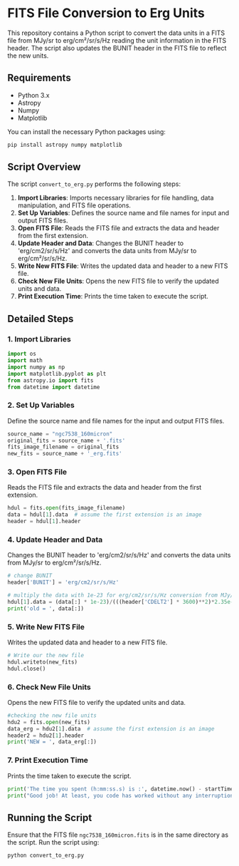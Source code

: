 
# FITS File Conversion to Erg Units

This repository contains a Python script to convert the data units in a FITS file from MJy/sr to erg/cm²/sr/s/Hz reading the unit information in the FITS header. The script also updates the BUNIT header in the FITS file to reflect the new units.

## Requirements

- Python 3.x
- Astropy
- Numpy
- Matplotlib

You can install the necessary Python packages using:

```sh
pip install astropy numpy matplotlib
```

## Script Overview

The script `convert_to_erg.py` performs the following steps:

1. **Import Libraries**: Imports necessary libraries for file handling, data manipulation, and FITS file operations.
2. **Set Up Variables**: Defines the source name and file names for input and output FITS files.
3. **Open FITS File**: Reads the FITS file and extracts the data and header from the first extension.
4. **Update Header and Data**: Changes the BUNIT header to 'erg/cm2/sr/s/Hz' and converts the data units from MJy/sr to erg/cm²/sr/s/Hz.
5. **Write New FITS File**: Writes the updated data and header to a new FITS file.
6. **Check New File Units**: Opens the new FITS file to verify the updated units and data.
7. **Print Execution Time**: Prints the time taken to execute the script.

## Detailed Steps

### 1. Import Libraries

```python
import os
import math
import numpy as np
import matplotlib.pyplot as plt
from astropy.io import fits
from datetime import datetime
```

### 2. Set Up Variables

Define the source name and file names for the input and output FITS files.

```python
source_name = "ngc7538_160micron"
original_fits = source_name + '.fits'
fits_image_filename = original_fits
new_fits = source_name + '_erg.fits'
```

### 3. Open FITS File

Reads the FITS file and extracts the data and header from the first extension.

```python
hdul = fits.open(fits_image_filename)
data = hdul[1].data  # assume the first extension is an image
header = hdul[1].header
```

### 4. Update Header and Data

Changes the BUNIT header to 'erg/cm2/sr/s/Hz' and converts the data units from MJy/sr to erg/cm²/sr/s/Hz.

```python
# change BUNIT
header['BUNIT'] = 'erg/cm2/sr/s/Hz'

# multiply the data with 1e-23 for erg/cm2/sr/s/Hz conversion from MJy/sr
hdul[1].data = (data[:] * 1e-23)/(((header['CDELT2'] * 3600)**2)*2.35e-11)
print('old = ', data[:])
```

### 5. Write New FITS File

Writes the updated data and header to a new FITS file.

```python
# Write our the new file
hdul.writeto(new_fits)
hdul.close()
```

### 6. Check New File Units

Opens the new FITS file to verify the updated units and data.

```python
#checking the new file units
hdu2 = fits.open(new_fits)
data_erg = hdu2[1].data  # assume the first extension is an image
header2 = hdu2[1].header
print('NEW = ', data_erg[:])
```

### 7. Print Execution Time

Prints the time taken to execute the script.

```python
print('The time you spent (h:mm:ss.s) is :', datetime.now() - startTime)
print("Good job! At least, you code has worked without any interruption.")
```

## Running the Script

Ensure that the FITS file `ngc7538_160micron.fits` is in the same directory as the script. Run the script using:

```sh
python convert_to_erg.py
```
